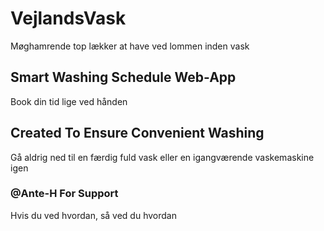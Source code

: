 # VejlandsVask

Møghamrende top lækker at have ved lommen inden vask

## Smart Washing Schedule Web-App

Book din tid lige ved hånden

## Created To Ensure Convenient Washing 

Gå aldrig ned til en færdig fuld vask eller en igangværende vaskemaskine igen

### @Ante-H For Support

Hvis du ved hvordan, så ved du hvordan